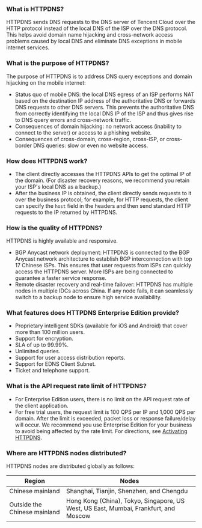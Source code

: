 ### What is HTTPDNS?
HTTPDNS sends DNS requests to the DNS server of Tencent Cloud over the HTTP protocol instead of the local DNS of the ISP over the DNS protocol. This helps avoid domain name hijacking and cross-network access problems caused by local DNS and eliminate DNS exceptions in mobile internet services.

### What is the purpose of HTTPDNS?
 The purpose of HTTPDNS is to address DNS query exceptions and domain hijacking on the mobile internet:
- Status quo of mobile DNS: the local DNS egress of an ISP performs NAT based on the destination IP address of the authoritative DNS or forwards DNS requests to other DNS servers. This prevents the authoritative DNS from correctly identifying the local DNS IP of the ISP and thus gives rise to DNS query errors and cross-network traffic.
- Consequences of domain hijacking: no network access (inability to connect to the server) or access to a phishing website.
- Consequences of cross-domain, cross-region, cross-ISP, or cross-border DNS queries: slow or even no website access.

### How does HTTPDNS work?
- The client directly accesses the HTTPDNS APIs to get the optimal IP of the domain. (For disaster recovery reasons, we recommend you retain your ISP's local DNS as a backup.)
- After the business IP is obtained, the client directly sends requests to it over the business protocol; for example, for HTTP requests, the client can specify the `host` field in the headers and then send standard HTTP requests to the IP returned by HTTPDNS.

### How is the quality of HTTPDNS?
HTTPDNS is highly available and responsive.
- BGP Anycast network deployment: HTTPDNS is connected to the BGP Anycast network architecture to establish BGP interconnection with top 17 Chinese ISPs. This ensures that user requests from ISPs can quickly access the HTTPDNS server. More ISPs are being connected to guarantee a faster service response.
- Remote disaster recovery and real-time failover: HTTPDNS has multiple nodes in multiple IDCs across China. If any node fails, it can seamlessly switch to a backup node to ensure high service availability.

### What features does HTTPDNS Enterprise Edition provide?
- Proprietary intelligent SDKs (available for iOS and Android) that cover more than 100 million users.
- Support for encryption.
- SLA of up to 99.99%.
- Unlimited queries.
- Support for user access distribution reports.
- Support for EDNS Client Subnet.
- Ticket and telephone support.

### What is the API request rate limit of HTTPDNS?
- For Enterprise Edition users, there is no limit on the API request rate of the client application.
- For free trial users, the request limit is 100 QPS per IP and 1,000 QPS per domain. After the limit is exceeded, packet loss or response failure/delay will occur. We recommend you use Enterprise Edition for your business to avoid being affected by the rate limit. For directions, see [Activating HTTPDNS](https://intl.cloud.tencent.com/document/product/1130/44461).

### Where are HTTPDNS nodes distributed?

HTTPDNS nodes are distributed globally as follows:

| Region | Nodes |
|---------|---------|
| Chinese mainland | Shanghai, Tianjin, Shenzhen, and Chengdu |
| Outside the Chinese mainland | Hong Kong (China), Tokyo, Singapore, US West, US East, Mumbai, Frankfurt, and Moscow |

